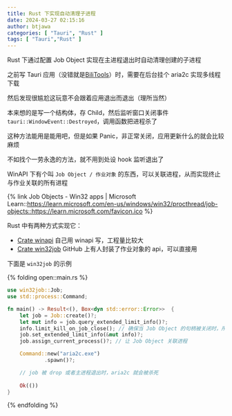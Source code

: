 ```yaml
---
title: Rust 下实现自动清理子进程
date: 2024-03-27 02:15:16
author: btjawa
categories: [ "Tauri", "Rust" ]
tags: [ "Tauri","Rust" ]
---
```


Rust 下通过配置 Job Object 实现在主进程退出时自动清理创建的子进程

<!-- more -->

之前写 Tauri 应用（没错就是[BiliTools](https://github.com/btjawa/bilitools)）时，需要在后台挂个 aria2c 实现多线程下载

然后发现很尴尬这玩意不会跟着应用退出而退出（理所当然）

本来想的是写一个结构体，存 Child，然后监听窗口关闭事件 `tauri::WindowEvent::Destroyed`，调用函数把进程杀了

这种方法能用是能用吧，但是如果 Panic，非正常关闭，应用更新什么的就会比较麻烦

不如找个一劳永逸的方法，就不用到处设 hook 监听退出了

WinAPI 下有个叫 `Job Object / 作业对象` 的东西，可以关联进程，从而实现终止与作业关联的所有进程

{% link Job Objects - Win32 apps | Microsoft Learn::https://learn.microsoft.com/en-us/windows/win32/procthread/job-objects::https://learn.microsoft.com/favicon.ico %}

Rust 中有两种方式实现它：
 - [Crate winapi](https://crates.io/crates/winapi) 自己用 winapi 写，工程量比较大
 - [Crate win32job](https://github.com/ohadravid/win32job-rs) GitHub 上有人封装了作业对象的 api，可以直接用

下面是 `win32job` 的示例

{% folding open::main.rs %}
```rust
use win32job::Job;
use std::process::Command;

fn main() -> Result<(), Box<dyn std::error::Error>>  {
    let job = Job::create()?;
    let mut info = job.query_extended_limit_info()?;
    info.limit_kill_on_job_close(); // 确保当 Job Object 的句柄被关闭时，所有关联的进程都会被终止
    job.set_extended_limit_info(&mut info)?;
    job.assign_current_process()?; // 让 Job Object 关联进程

    Command::new("aria2c.exe")
            .spawn()?;

    // job 被 drop 或者主进程退出时，aria2c 就会被杀死
    
    Ok(())
}
```
{% endfolding %}